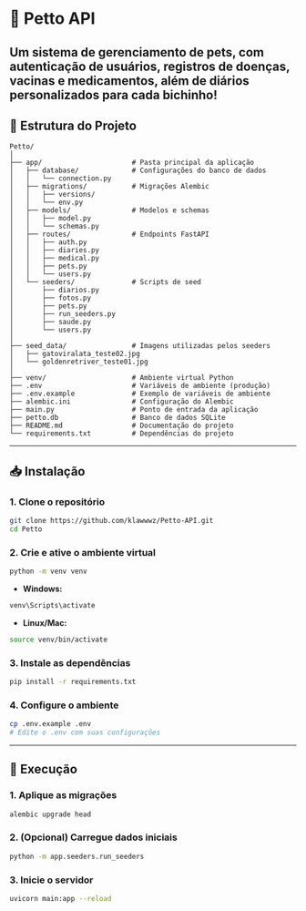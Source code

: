 # 🐾 **Petto API**

Um sistema de gerenciamento de pets, com autenticação de usuários, registros de doenças, vacinas e medicamentos, além de diários personalizados para cada bichinho!  
---
## 📁 Estrutura do Projeto

```
Petto/
│
├── app/                      # Pasta principal da aplicação
│   ├── database/             # Configurações do banco de dados
│   │   └── connection.py
│   ├── migrations/           # Migrações Alembic
│   │   ├── versions/
│   │   └── env.py
│   ├── models/               # Modelos e schemas
│   │   ├── model.py
│   │   └── schemas.py
│   ├── routes/               # Endpoints FastAPI
│   │   ├── auth.py
│   │   ├── diaries.py
│   │   ├── medical.py
│   │   ├── pets.py
│   │   └── users.py
│   └── seeders/              # Scripts de seed
│       ├── diarios.py
│       ├── fotos.py
│       ├── pets.py
│       ├── run_seeders.py
│       ├── saude.py
│       └── users.py
│
├── seed_data/                # Imagens utilizadas pelos seeders
│   ├── gatoviralata_teste02.jpg
│   └── goldenretriver_teste01.jpg
│
├── venv/                     # Ambiente virtual Python
├── .env                      # Variáveis de ambiente (produção)
├── .env.example              # Exemplo de variáveis de ambiente
├── alembic.ini               # Configuração do Alembic
├── main.py                   # Ponto de entrada da aplicação
├── petto.db                  # Banco de dados SQLite
├── README.md                 # Documentação do projeto
└── requirements.txt          # Dependências do projeto
```

---

## 📥 Instalação

### 1. Clone o repositório

```bash
git clone https://github.com/klawwwz/Petto-API.git
cd Petto
```

### 2. Crie e ative o ambiente virtual

```bash
python -m venv venv
```

- **Windows:**
```bash
venv\Scripts\activate
```

- **Linux/Mac:**
```bash
source venv/bin/activate
```

### 3. Instale as dependências

```bash
pip install -r requirements.txt
```

### 4. Configure o ambiente

```bash
cp .env.example .env
# Edite o .env com suas configurações
```

---

## 🚀 Execução

### 1. Aplique as migrações

```bash
alembic upgrade head
```

### 2. (Opcional) Carregue dados iniciais

```bash
python -m app.seeders.run_seeders
```

### 3. Inicie o servidor

```bash
uvicorn main:app --reload
```